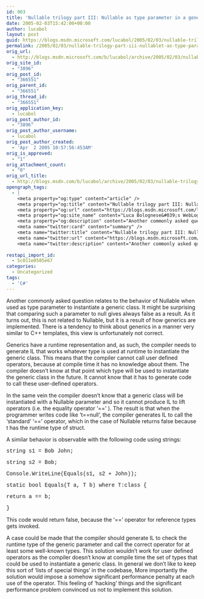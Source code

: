 ```yaml
---
id: 903
title: 'Nullable trilogy part III: Nullable as type parameter in a generic class'
date: 2005-02-03T15:42:00+00:00
author: lucabol
layout: post
guid: https://blogs.msdn.microsoft.com/lucabol/2005/02/03/nullable-trilogy-part-iii-nullablet-as-type-parameter-in-a-generic-class/
permalink: /2005/02/03/nullable-trilogy-part-iii-nullablet-as-type-parameter-in-a-generic-class/
orig_url:
  - http://blogs.msdn.microsoft.com/b/lucabol/archive/2005/02/03/nullable-trilogy-part-iii-nullable-t-as-type-parameter-in-a-generic-class.aspx
orig_site_id:
  - "3896"
orig_post_id:
  - "366551"
orig_parent_id:
  - "366551"
orig_thread_id:
  - "366551"
orig_application_key:
  - lucabol
orig_post_author_id:
  - "3896"
orig_post_author_username:
  - lucabol
orig_post_author_created:
  - 'Apr  2 2005 10:57:56:453AM'
orig_is_approved:
  - "1"
orig_attachment_count:
  - "0"
orig_url_title:
  - http://blogs.msdn.com/b/lucabol/archive/2005/02/03/nullable-trilogy-part-iii-nullablet-as-type-parameter-in-a-generic-class.aspx
opengraph_tags:
  - |
    <meta property="og:type" content="article" />
    <meta property="og:title" content="Nullable trilogy part III: Nullable&lt;T&gt; as type parameter in a generic class" />
    <meta property="og:url" content="https://blogs.msdn.microsoft.com/lucabol/2005/02/03/nullable-trilogy-part-iii-nullablet-as-type-parameter-in-a-generic-class/" />
    <meta property="og:site_name" content="Luca Bolognese&#039;s WebLog" />
    <meta property="og:description" content="Another commonly asked question relates to the behavior of Nullable&lt;T&gt; when used as type parameter to instantiate a generic class. It might be surprising that comparing such a parameter to null gives always false as a result. As it turns out, this is not related to Nullable&lt;T&gt;, but it is a result of how generics..." />
    <meta name="twitter:card" content="summary" />
    <meta name="twitter:title" content="Nullable trilogy part III: Nullable&lt;T&gt; as type parameter in a generic class" />
    <meta name="twitter:url" content="https://blogs.msdn.microsoft.com/lucabol/2005/02/03/nullable-trilogy-part-iii-nullablet-as-type-parameter-in-a-generic-class/" />
    <meta name="twitter:description" content="Another commonly asked question relates to the behavior of Nullable&lt;T&gt; when used as type parameter to instantiate a generic class. It might be surprising that comparing such a parameter to null gives always false as a result. As it turns out, this is not related to Nullable&lt;T&gt;, but it is a result of how generics..." />
    
restapi_import_id:
  - 5c011e0505e67
categories:
  - Uncategorized
tags:
  - 'C#'
---
```

Another commonly asked question relates to the behavior of Nullable<T> when used as type parameter to instantiate a generic class. It might be surprising that comparing such a parameter to null gives always false as a result. As it turns out, this is not related to Nullable<T>, but it is a result of how generics are implemented. There is a tendency to think about generics in a manner very similar to C++ templates, this view is unfortunately not correct.

Generics have a runtime representation and, as such, the compiler needs to generate IL that works whatever type is used at runtime to instantiate the generic class. This means that the compiler cannot call user defined operators, because at compile time it has no knowledge about them. The compiler doesn’t know at that point which type will be used to instantiate the generic class in the future. It cannot know that it has to generate code to call these user-defined operators.

In the same vein the compiler doesn’t know that a generic class will be instantiated with a Nullable<T> parameter and so it cannot produce IL to lift operators (i.e. the equality operator ‘==’ ). The result is that when the programmer writes code like ‘t==null’, the compiler generates IL to call the ‘standard’ ‘==’ operator, which in the case of Nullable<T> returns false because t has the runtime type of struct.

A similar behavior is observable with the following code using strings:

<font face="Arial" size="2"></font> <font face="Courier New"></p> 

<p>
  string s1 = Bob John;
</p>

<p>
  string s2 = Bob;
</p>

<p>
  Console.WriteLine(Equals(s1, s2 +  John));
</p>

<p>
  static bool Equals<T>(T a, T b) where T:class {
</p>

<p>
  return a == b;
</p>

<p>
  }
</p>

<p>
  </font>
</p>

<p>
  This code would return false, because the ‘==’ operator for reference types gets invoked.
</p>

<p>
  <font face="Arial" size="2"></font>
</p>

<p>
  A case could be made that the compiler should generate IL to check the runtime type of the generic parameter and call the correct operator for at least some well-known types. This solution wouldn’t work for user defined operators as the compiler doesn’t know at compile time the set of types that could be used to instantiate a generic class. In general we don’t like to keep this sort of ‘lists of special things’ in the codebase, More importantly the solution would impose a somehow significant performance penalty at each use of the operator. This feeling of ‘hacking’ things and the significant performance problem convinced us not to implement this solution.
</p>

<p>
  <font face="Arial" size="2"> </p> 
  
  <p>
    &nbsp;
  </p>
  
  <p>
    </font>
  </p>